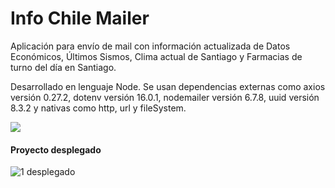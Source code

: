 # Info Chile Mailer

Aplicación para envío de mail con información actualizada de Datos Económicos, Últimos Sismos, Clima actual de Santiago y Farmacias de turno del día en Santiago.

Desarrollado en lenguaje Node. Se usan dependencias externas como axios versión 0.27.2, dotenv versión 16.0.1, nodemailer versión 6.7.8, uuid versión 8.3.2 y nativas como http, url y fileSystem.

![](https://ibb.co/fGJHw4T)

#### Proyecto desplegado
![1  desplegado](https://i.ibb.co/2YJd4gp/Info-Chile.gif)
